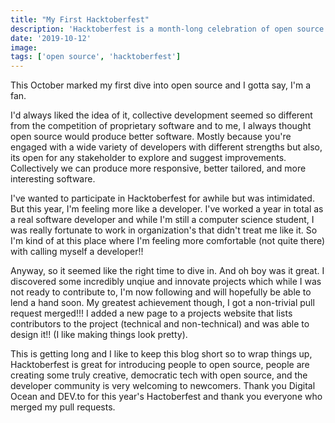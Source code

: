 ```yaml
---
title: "My First Hacktoberfest"
description: 'Hacktoberfest is a month-long celebration of open source software run by DigitalOcean and DEV.'
date: '2019-10-12'
image:
tags: ['open source', 'hacktoberfest']
---
```


This October marked my first dive into open source and I gotta say, I'm a fan.

I'd always liked the idea of it, collective development seemed so different from the competition of proprietary software and to me, I always thought open source would produce better software. Mostly because you're engaged with a wide variety of developers with different strengths but also, its open for any stakeholder to explore and suggest improvements. Collectively we can produce more responsive, better tailored, and more interesting software.

I've wanted to participate in Hacktoberfest for awhile but was intimidated. But this year, I'm feeling more like a developer. I've worked a year in total as a real software developer and while I'm still a computer science student, I was really fortunate to work in organization's that didn't treat me like it. So I'm kind of at this place where I'm feeling more comfortable (not quite there) with calling myself a developer!!

Anyway, so it seemed like the right time to dive in. And oh boy was it great. I discovered some incredibly unqiue and innovate projects which while I was not ready to contribute to, I'm now following and will hopefully be able to lend a hand soon. My greatest achievement though, I got a non-trivial pull request merged!!! I added a new page to a projects website that lists contributors to the project (technical and non-technical) and was able to design it!! (I like making things look pretty).

This is getting long and I like to keep this blog short so to wrap things up, Hacktoberfest is great for introducing people to open source, people are creating some truly creative, democratic tech with open source, and the developer community is very welcoming to newcomers. Thank you Digital Ocean and DEV.to for this year's Hactoberfest and thank you everyone who merged my pull requests.
